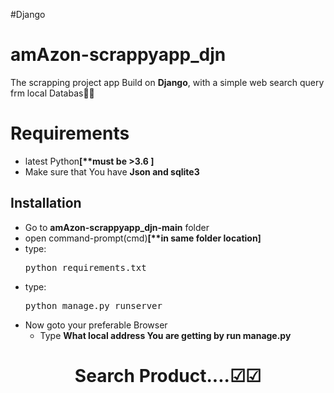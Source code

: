 #Django
# amAzon-scrappyapp_djn
The scrapping project app Build on <strong>Django</strong>, with a simple web search query frm local Databas🎫🎱


# Requirements
<ul>
  
<li>latest Python<strong>[**must be >3.6 ]</strong><br>
<li>Make sure that You have <strong>Json and sqlite3</strong>

</ul>


## Installation
<ul>
<li>Go to <strong>amAzon-scrappyapp_djn-main</strong> folder<br>
<li>open command-prompt(cmd)<strong>[**in same folder location]</strong><br>
  <li>type:<br>
  <pre>python requirements.txt </pre>
  <li>type:<br>
  <pre>python manage.py runserver</pre>
    
   <li>Now goto your preferable Browser
     <ul><li>Type <strong>What local address You are getting by run manage.py</strong></ul>
    

</ul>

<h1 align="center">Search Product....☑☑ </h1>
